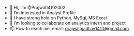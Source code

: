 - 👋 Hi, I’m @Prajwal14102002
- 👀 I’m interested in Analyst Profile
- 🌱 I have strong hold on Python, MySql, MS Excel 
- 💞️ I’m looking to collaborate on analytics intern and project
- 📫 How to reach me, email: prajwalpjadhav1410@gmail.com

<!---
Prajwal14102002/Prajwal14102002 is a ✨ special ✨ repository because its `README.md` (this file) appears on your GitHub profile.
You can click the Preview link to take a look at your changes.
--->
